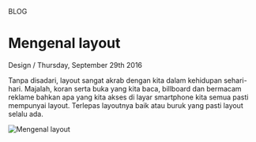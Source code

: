 <p class="type">BLOG</p>

# Mengenal layout

<p class="meta">Design  /  Thursday, September 29th 2016</p>

Tanpa disadari, layout sangat akrab dengan kita dalam kehidupan sehari-hari. Majalah, koran serta buka yang kita baca, billboard dan bermacam reklame bahkan apa yang kita akses di layar smartphone kita semua pasti mempunyai layout. Terlepas layoutnya baik atau buruk yang pasti layout selalu ada.

![Mengenal layout](https://farooq-agent.web.app/assets/images/blog/small/ccWFSD33_post_image.jpg)
